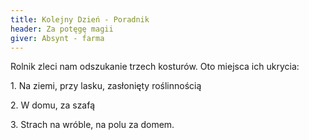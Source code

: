 ```yaml
---
title: Kolejny Dzień - Poradnik
header: Za potęgę magii
giver: Absynt - farma
---
```

Rolnik zleci nam odszukanie trzech kosturów. Oto miejsca ich ukrycia:

1.&nbsp;Na ziemi, przy lasku, zasłonięty roślinnością

2.&nbsp;W domu, za szafą

3.&nbsp;Strach na wróble, na polu za domem.